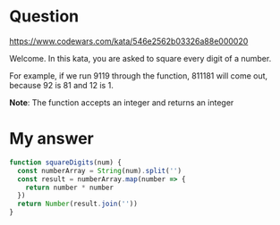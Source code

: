 # Question
https://www.codewars.com/kata/546e2562b03326a88e000020

Welcome. In this kata, you are asked to square every digit of a number.

For example, if we run 9119 through the function, 811181 will come out, because 92 is 81 and 12 is 1.

**Note**: The function accepts an integer and returns an integer

# My answer

```javascript
function squareDigits(num) {
  const numberArray = String(num).split('')
  const result = numberArray.map(number => {
    return number * number
  })
  return Number(result.join(''))
}
```